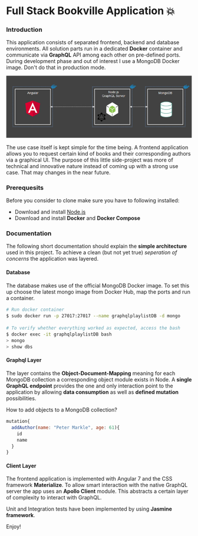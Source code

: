 # Full Stack Bookville Application :boom:

### Introduction

This application consists of separated frontend, backend and database environments.
All solution parts run in a dedicated **Docker** container and communicate via **GraphQL** API among each other on pre-defined ports.
During development phase and out of interest I use a MongoDB Docker image. Don't do that in production mode.

![Diagram](./Diagram.jpg?raw=true 'Diagram')

The use case itself is kept simple for the time being. A frontend application allows you to request certain kind of books and their corresponding authors via a graphical UI. The purpose of this little side-project was more of technical and innovative nature instead of coming up with a strong use case. That may changes in the near future.

### Prerequesits

Before you consider to clone make sure you have to following installed:

- Download and install [Node.js](http://nodejs.org)
- Download and install **Docker** and **Docker Compose**

### Documentation

The following short documentation should explain the **simple architecture** used in this project.
To achieve a clean (but not yet true) _seperation of concerns_ the application was layered.

#### Database

The database makes use of the official MongoDB Docker image.
To set this up choose the latest mongo image from Docker Hub, map the ports and run a container.

```bash
# Run docker container
$ sudo docker run -p 27017:27017 --name graphqlplaylistDB -d mongo

# To verify whether everything worked as expected, access the bash
$ docker exec -it graphqlplaylistDB bash
> mongo
> show dbs

```

#### Graphql Layer

The layer contains the **Object-Document-Mapping** meaning for each MongoDB collection a corresponding object module exists in Node.
A **single GraphQL endpoint** provides the one and only interaction point to the application by allowing **data consumption** as well as **defined mutation** possibilities.

How to add objects to a MongoDB collection?

```js
mutation{
  addAuthor(name: "Peter Markle", age: 61){
    id
    name
  }
}
```

#### Client Layer

The frontend application is implemented with Angular 7 and the CSS framework **Materialize**. To allow smart interaction with the native GraphQL server the app uses an **Apollo Client** module. This abstracts a certain layer of complexity to interact with GraphQL.

Unit and Integration tests have been implemented by using **Jasmine framework**.

Enjoy!
